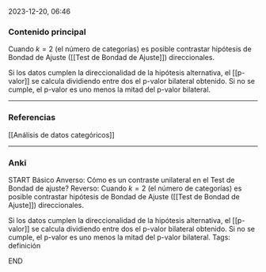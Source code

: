 2023-12-20, 06:46
### Contenido principal

Cuando $k = 2$ (el número de categorías) es posible contrastar hipótesis de Bondad de Ajuste ([[Test de Bondad de Ajuste]]) direccionales.

Si los datos cumplen la direccionalidad de la hipótesis alternativa, el [[p-valor]] se calcula dividiendo entre dos el p-valor bilateral obtenido. Si no se cumple, el p-valor es uno menos la mitad del p-valor bilateral.

--- 
### Referencias

[[Análisis de datos categóricos]]

---
### Anki

START
Básico
Anverso: Cómo es un contraste unilateral en el Test de Bondad de ajuste?
Reverso: Cuando $k = 2$ (el número de categorías) es posible contrastar hipótesis de Bondad de Ajuste ([[Test de Bondad de Ajuste]]) direccionales.

Si los datos cumplen la direccionalidad de la hipótesis alternativa, el [[p-valor]] se calcula dividiendo entre dos el p-valor bilateral obtenido. Si no se cumple, el p-valor es uno menos la mitad del p-valor bilateral.
Tags: definición
<!--ID: 1704379117347-->
END
